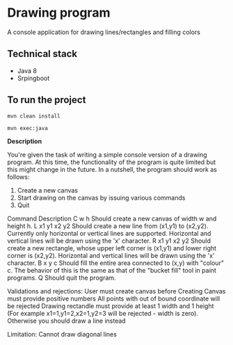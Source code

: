 # Drawing program

A console application for drawing lines/rectangles and filling colors

## Technical stack
  - Java 8
  - Srpingboot
  
  
## To run the project
  ```
  mvn clean install
  ```
  
  ```
  mvn exec:java
  ```
  
__Description__

You're given the task of writing a simple console version of a drawing program. 
At this time, the functionality of the program is quite limited but this might change in the future. 
In a nutshell, the program should work as follows:
 1. Create a new canvas
 2. Start drawing on the canvas by issuing various commands
 3. Quit


Command 		Description
C w h           Should create a new canvas of width w and height h.
L x1 y1 x2 y2   Should create a new line from (x1,y1) to (x2,y2). Currently only
                horizontal or vertical lines are supported. Horizontal and vertical lines
                will be drawn using the 'x' character.
R x1 y1 x2 y2   Should create a new rectangle, whose upper left corner is (x1,y1) and
                lower right corner is (x2,y2). Horizontal and vertical lines will be drawn
                using the 'x' character.
B x y c         Should fill the entire area connected to (x,y) with "colour" c. The
                behavior of this is the same as that of the "bucket fill" tool in paint
                programs.
Q               Should quit the program.


Validations and rejections:
User must create canvas before 
Creating Canvas must provide positive numbers
All points with out of bound coordinate will be rejected
Drawing rectandle must provide at least 1 width and 1 height (For example x1=1,y1=2,x2=1,y2=3 will be rejected - width is zero). Otherwise you should draw a line instead


Limitation:
Cannot draw diagonal lines
